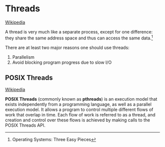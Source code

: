 # Threads
[Wikipedia](https://en.wikipedia.org/wiki/Thread_(computing))

A thread is very much like a separate process, except for one difference: they share the same address space and thus can access the same data.[^three]

There are at least two major reasons one should use threads:
1. Parallelism
2. Avoid blocking program progress due to slow I/O

## POSIX Threads
[Wikipedia](https://en.wikipedia.org/wiki/Pthreads)

**POSIX Threads** (commonly known as **pthreads**) is an execution model that exists independently from a programming language, as well as a parallel execution model. It allows a program to control multiple different flows of work that overlap in time. Each flow of work is referred to as a thread, and creation and control over these flows is achieved by making calls to the POSIX Threads API.


[^three]: Operating Systems: Three Easy Pieces